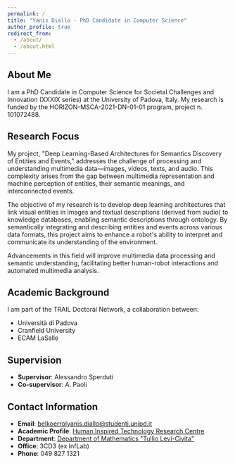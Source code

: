 ```yaml
---
permalink: /
title: "Yanis Diallo - PhD Candidate in Computer Science"
author_profile: true
redirect_from: 
  - /about/
  - /about.html
---
```


## About Me

I am a PhD Candidate in Computer Science for Societal Challenges and Innovation (XXXIX series) at the University of Padova, Italy. My research is funded by the HORIZON-MSCA-2021-DN-01-01 program, project n. 101072488.

## Research Focus

My project, "Deep Learning-Based Architectures for Semantics Discovery of Entities and Events," addresses the challenge of processing and understanding multimedia data—images, videos, texts, and audio. This complexity arises from the gap between multimedia representation and machine perception of entities, their semantic meanings, and interconnected events.

The objective of my research is to develop deep learning architectures that link visual entities in images and textual descriptions (derived from audio) to knowledge databases, enabling semantic descriptions through ontology. By semantically integrating and describing entities and events across various data formats, this project aims to enhance a robot's ability to interpret and communicate its understanding of the environment.

Advancements in this field will improve multimedia data processing and semantic understanding, facilitating better human-robot interactions and automated multimedia analysis.

## Academic Background

I am part of the TRAIL Doctoral Network, a collaboration between:
- Università di Padova
- Cranfield University
- ECAM LaSalle

## Supervision

- **Supervisor**: Alessandro Sperduti
- **Co-supervisor**: A. Paoli

## Contact Information

- **Email**: belkoerrolyanis.diallo@studenti.unipd.it
- **Academic Profile**: [Human Inspired Technology Research Centre](http://hit.psy.unipd.it/diallo-yanis)
- **Department**: [Department of Mathematics "Tullio Levi-Civita"](https://www.math.unipd.it/dipartimento/persone/belko_errol_yanis.diallo/)
- **Office**: 3CD3 (ex InfLab)
- **Phone**: 049 827 1321
